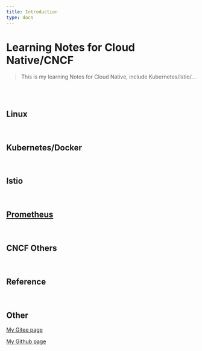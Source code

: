 ```yaml
---
title: Introduction
type: docs
---
```


# Learning Notes for Cloud Native/CNCF
> This is my learning Notes for Cloud Native, include Kubernetes/Istio/...

<br/>


<br/>

## Linux



<br/>

## Kubernetes/Docker



<br/>

## Istio



<br/>

## [Prometheus](https://prometheus.io/)



<br/>

## CNCF Others

<br/>

## Reference



<br/>


## Other

[My Gitee page](https://jnh.gitee.io/)

[My Github page](https://nianjiang.github.io/)

<br/>
